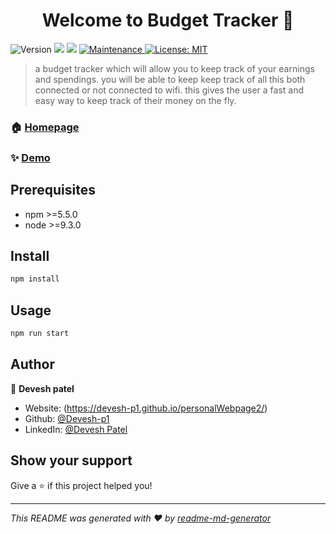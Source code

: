 <h1 align="center">Welcome to Budget Tracker 👋</h1>
<p>
  <img alt="Version" src="https://img.shields.io/badge/version-1.0.0-blue.svg?cacheSeconds=2592000" />
  <img src="https://img.shields.io/badge/npm-%3E%3D5.5.0-blue.svg" />
  <img src="https://img.shields.io/badge/node-%3E%3D9.3.0-blue.svg" />
  <a href="https://github.com/kefranabg/readme-md-generator/graphs/commit-activity" target="_blank">
    <img alt="Maintenance" src="https://img.shields.io/badge/Maintained%3F-yes-green.svg" />
  </a>
  <a href="#" target="_blank">
    <img alt="License: MIT" src="https://img.shields.io/github/license/Devesh-p1/Budget Tracker" />
  </a>
</p>

> a budget tracker which will allow you to keep track of your earnings and spendings. you will be able to keep keep track of all this both connected or not connected to wifi. this gives the user a fast and easy way to keep track of their money on the fly.

### 🏠 [Homepage]((https://github.com/Devesh-p1/budgetTracker.git))

### ✨ [Demo]((comingsoon))

## Prerequisites

- npm >=5.5.0
- node >=9.3.0

## Install

```sh
npm install
```

## Usage

```sh
npm run start
```

## Author

👤 **Devesh patel**

* Website: (https://devesh-p1.github.io/personalWebpage2/)
* Github: [@Devesh-p1](https://github.com/Devesh-p1)
* LinkedIn: [@Devesh Patel](https://www.linkedin.com/in/devesh-patel-088b98210/)

## Show your support

Give a ⭐️ if this project helped you!

***
_This README was generated with ❤️ by [readme-md-generator](https://github.com/kefranabg/readme-md-generator)_